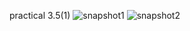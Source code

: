 practical 3.5(1)
![snapshot1](https://cloud.githubusercontent.com/assets/16961604/13042164/f19570b4-d3e3-11e5-9a29-0e3cf95c5d70.png)
![snapshot2](https://cloud.githubusercontent.com/assets/16961604/13042170/040aafa2-d3e4-11e5-9bb6-e5a911586436.png)

